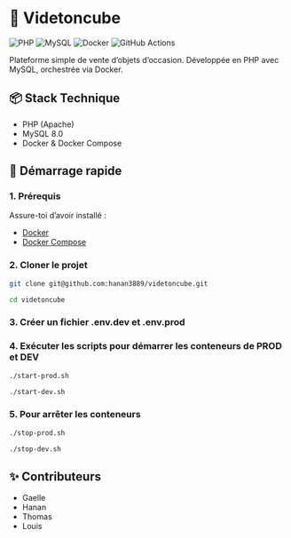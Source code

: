# 🧊 Videtoncube

![PHP](https://img.shields.io/badge/PHP-777BB4?style=for-the-badge&logo=php&logoColor=white)
![MySQL](https://img.shields.io/badge/MySQL-4479A1?style=for-the-badge&logo=mysql&logoColor=white)
![Docker](https://img.shields.io/badge/Docker-2496ED?style=for-the-badge&logo=docker&logoColor=white)
![GitHub Actions](https://img.shields.io/github/actions/workflow/status/hanan3889/videtoncube/main.yml?style=for-the-badge&logo=githubactions&logoColor=white)

Plateforme simple de vente d’objets d’occasion. Développée en PHP avec MySQL, orchestrée via Docker.

## 📦 Stack Technique

- PHP (Apache)
- MySQL 8.0
- Docker & Docker Compose 

## 🚀 Démarrage rapide

### 1. Prérequis

Assure-toi d’avoir installé :

- [Docker](https://www.docker.com/products/docker-desktop)
- [Docker Compose](https://docs.docker.com/compose/install/)

### 2. Cloner le projet

```bash
git clone git@github.com:hanan3889/videtoncube.git
````
```bash
cd videtoncube
````
### 3. Créer un fichier .env.dev et .env.prod

### 4. Exécuter les scripts pour démarrer les conteneurs de PROD et DEV

```bash
./start-prod.sh
```` 

```bash
./start-dev.sh
```` 

### 5. Pour arrêter les conteneurs

```bash
./stop-prod.sh
````

```bash
./stop-dev.sh
```` 

## ✨ Contributeurs

- Gaelle
- Hanan
- Thomas
- Louis
